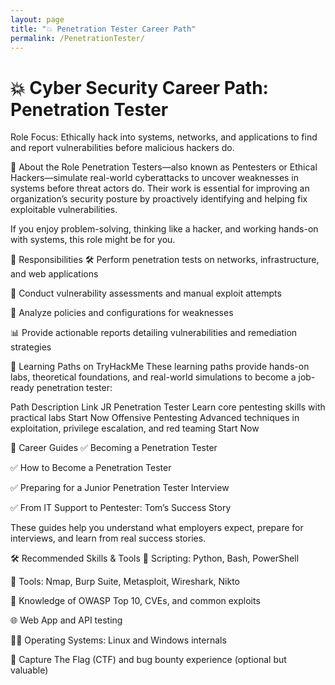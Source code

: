 ```yaml
---
layout: page
title: "💥 Penetration Tester Career Path"
permalink: /PenetrationTester/
---
```


# 💥 Cyber Security Career Path: Penetration Tester
Role Focus: Ethically hack into systems, networks, and applications to find and report vulnerabilities before malicious hackers do.

🧠 About the Role
Penetration Testers—also known as Pentesters or Ethical Hackers—simulate real-world cyberattacks to uncover weaknesses in systems before threat actors do. Their work is essential for improving an organization’s security posture by proactively identifying and helping fix exploitable vulnerabilities.

If you enjoy problem-solving, thinking like a hacker, and working hands-on with systems, this role might be for you.

🎯 Responsibilities
🛠️ Perform penetration tests on networks, infrastructure, and web applications

🧪 Conduct vulnerability assessments and manual exploit attempts

📝 Analyze policies and configurations for weaknesses

📊 Provide actionable reports detailing vulnerabilities and remediation strategies

🧭 Learning Paths on TryHackMe
These learning paths provide hands-on labs, theoretical foundations, and real-world simulations to become a job-ready penetration tester:

Path	Description	Link
JR Penetration Tester	Learn core pentesting skills with practical labs	Start Now
Offensive Pentesting	Advanced techniques in exploitation, privilege escalation, and red teaming	Start Now

📘 Career Guides
✅ Becoming a Penetration Tester

✅ How to Become a Penetration Tester

✅ Preparing for a Junior Penetration Tester Interview

✅ From IT Support to Pentester: Tom’s Success Story

These guides help you understand what employers expect, prepare for interviews, and learn from real success stories.

🛠️ Recommended Skills & Tools
🐍 Scripting: Python, Bash, PowerShell

🧰 Tools: Nmap, Burp Suite, Metasploit, Wireshark, Nikto

🧠 Knowledge of OWASP Top 10, CVEs, and common exploits

🌐 Web App and API testing

🧑‍💻 Operating Systems: Linux and Windows internals

🚩 Capture The Flag (CTF) and bug bounty experience (optional but valuable)
